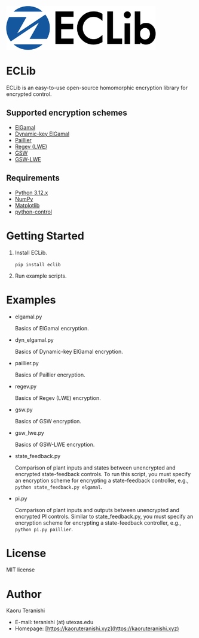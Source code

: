<img src="https://github.com/KaoruTeranishi/EncryptedControl/blob/master/logo.png?raw=true" align="center" width="400" alt="header pic"/>

# ECLib

ECLib is an easy-to-use open-source homomorphic encryption library for encrypted control.

## Supported encryption schemes

- [ElGamal](https://en.wikipedia.org/wiki/ElGamal_encryption)
- [Dynamic-key ElGamal](https://arxiv.org/abs/2104.12436)
- [Paillier](https://en.wikipedia.org/wiki/Paillier_cryptosystem)
- [Regev (LWE)](https://en.wikipedia.org/wiki/Learning_with_errors)
- [GSW](https://eprint.iacr.org/2013/340)
- [GSW-LWE](https://eprint.iacr.org/2016/870)

## Requirements

- [Python 3.12.x](https://www.python.org/)
- [NumPy](https://numpy.org/doc/stable/index.html)
- [Matplotlib](https://matplotlib.org/)
- [python-control](https://python-control.readthedocs.io/en/0.10.0/)

# Getting Started

1. Install ECLib.

    `pip install eclib`

2. Run example scripts.

# Examples

- elgamal.py

    Basics of ElGamal encryption.

- dyn_elgamal.py

    Basics of Dynamic-key ElGamal encryption.

- paillier.py

    Basics of Paillier encryption.

- regev.py

    Basics of Regev (LWE) encryption.

- gsw.py

    Basics of GSW encryption.

- gsw_lwe.py

    Basics of GSW-LWE encryption.

- state_feedback.py

    Comparison of plant inputs and states between unencrypted and encrypted state-feedback controls.
    To run this script, you must specify an encryption scheme for encrypting a state-feedback controller, e.g., `python state_feedback.py elgamal`.

- pi.py

    Comparison of plant inputs and outputs between unencrypted and encrypted PI controls.
    Similar to state_feedback.py, you must specify an encryption scheme for encrypting a state-feedback controller, e.g., `python pi.py paillier`.

# License

MIT license

# Author

Kaoru Teranishi
- E-mail: teranishi (at) utexas.edu
- Homepage: [https://kaoruteranishi.xyz](https://kaoruteranishi.xyz)
